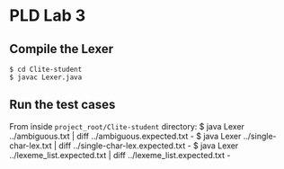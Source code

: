 # PLD Lab 3 #

## Compile the Lexer
	$ cd Clite-student
	$ javac Lexer.java

## Run the test cases
From inside `project_root/Clite-student` directory:
	$ java Lexer ../ambiguous.txt | diff ../ambiguous.expected.txt -
	$ java Lexer ../single-char-lex.txt | diff ../single-char-lex.expected.txt -
	$ java Lexer ../lexeme_list.expected.txt | diff ../lexeme_list.expected.txt -
